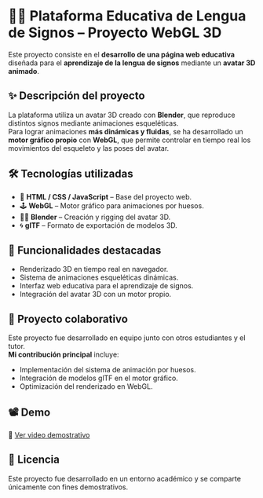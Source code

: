 # 🧏‍♂️ Plataforma Educativa de Lengua de Signos – Proyecto WebGL 3D

Este proyecto consiste en el **desarrollo de una página web educativa** diseñada para el **aprendizaje de la lengua de signos** mediante un **avatar 3D animado**.

## ✨ Descripción del proyecto

La plataforma utiliza un avatar 3D creado con **Blender**, que reproduce distintos signos mediante animaciones esqueléticas.  
Para lograr animaciones **más dinámicas y fluidas**, se ha desarrollado un **motor gráfico propio** con **WebGL**, que permite controlar en tiempo real los movimientos del esqueleto y las poses del avatar.

## 🛠️ Tecnologías utilizadas
- 🧱 **HTML / CSS / JavaScript** – Base del proyecto web.  
- 🕹️ **WebGL** – Motor gráfico para animaciones por huesos.  
- 🧑‍🎨 **Blender** – Creación y rigging del avatar 3D.  
- 🌀 **glTF** – Formato de exportación de modelos 3D.

## 🧩 Funcionalidades destacadas
- Renderizado 3D en tiempo real en navegador.  
- Sistema de animaciones esqueléticas dinámicas.  
- Interfaz web educativa para el aprendizaje de signos.  
- Integración del avatar 3D con un motor propio.

## 👥 Proyecto colaborativo
Este proyecto fue desarrollado en equipo junto con otros estudiantes y el tutor.  
**Mi contribución principal** incluye:
- Implementación del sistema de animación por huesos.  
- Integración de modelos glTF en el motor gráfico.  
- Optimización del renderizado en WebGL.

## 📽️ Demo
🎥 [Ver video demostrativo](https://enlace-a-tu-video.com)

## 📜 Licencia
Este proyecto fue desarrollado en un entorno académico y se comparte únicamente con fines demostrativos.

